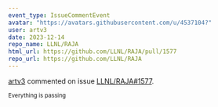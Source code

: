 ```yaml
---
event_type: IssueCommentEvent
avatar: "https://avatars.githubusercontent.com/u/4537104?"
user: artv3
date: 2023-12-14
repo_name: LLNL/RAJA
html_url: https://github.com/LLNL/RAJA/pull/1577
repo_url: https://github.com/LLNL/RAJA
---
```


<a href='https://github.com/artv3' target='_blank'>artv3</a> commented on issue <a href='https://github.com/LLNL/RAJA/pull/1577' target='_blank'>LLNL/RAJA#1577</a>.

<small>Everything is passing 